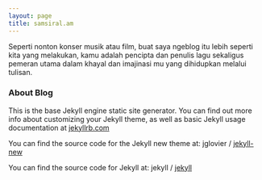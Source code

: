 ```yaml
---
layout: page
title: samsiral.am
---
```


Seperti nonton konser musik atau film, buat saya ngeblog itu lebih seperti kita yang melakukan, kamu adalah pencipta dan penulis lagu sekaligus pemeran utama dalam khayal dan imajinasi mu yang dihidupkan melalui tulisan.

### About Blog

This is the base Jekyll engine static site generator. You can find out more info about customizing your Jekyll theme, as well as basic Jekyll usage documentation at  [jekyllrb.com](http://jekyllrb.com/)

You can find the source code for the Jekyll new theme at:  jglovier /  [jekyll-new](https://github.com/jglovier/jekyll-new)

You can find the source code for Jekyll at:  jekyll /  [jekyll](https://github.com/jekyll/jekyll)
